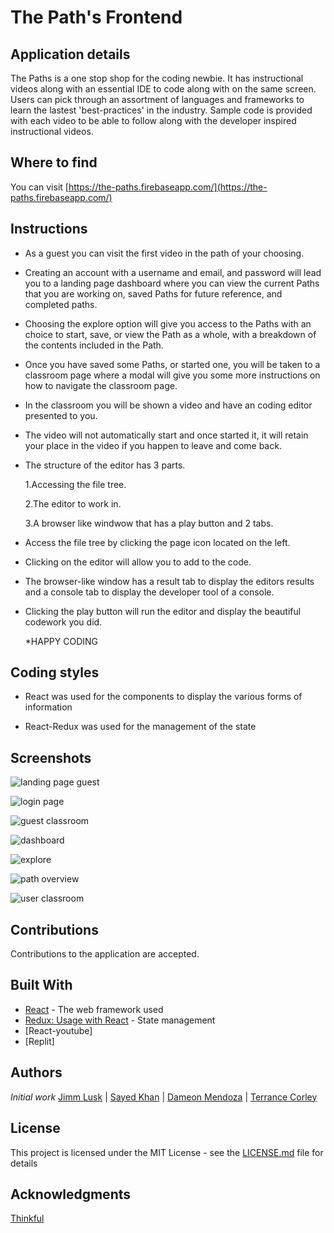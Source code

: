 # The Path's Frontend

## Application details

  The Paths is a one stop shop for the coding newbie. It has instructional videos along with an essential IDE to code along with on the same screen. Users can pick through an assortment of languages and frameworks to learn the lastest 'best-practices' in the industry. Sample code is provided with each video to be able to follow along with the developer inspired instructional videos.


## Where to find

You can visit  [https://the-paths.firebaseapp.com/](https://the-paths.firebaseapp.com/)

## Instructions

- As a guest you can visit the first video in the path of your choosing.

- Creating an account with a username and email, and password will lead you to a landing page dashboard where you can view the current Paths that you are working on, saved Paths for future reference, and completed paths.

- Choosing the explore option will give you access to the Paths with an choice to start, save, or view the Path as a whole, with a breakdown of the contents included in the Path. 

- Once you have saved some Paths, or started one, you will be taken to a classroom page where a modal will give you some more instructions on how to navigate the classroom page. 

- In the classroom you will be shown a video and have an coding editor presented to you.

- The video will not automatically start and once started it, it will retain your place in the video if you happen to leave and come back.

- The structure of the editor has 3 parts.

   1.Accessing the file tree.

   2.The editor to work in. 

   3.A browser like windwow that has a play button and 2 tabs. 

- Access the file tree by clicking the page icon located on the left. 

- Clicking on the editor will allow you to add to the code.

- The browser-like window has a result tab to display the editors results and a console tab to display the developer tool of a console. 

- Clicking the play button will run the editor and display the beautiful codework you did. 

  *HAPPY CODING
## Coding styles

- React was used for the components to display the various forms of information

- React-Redux was used for the management of the state

## Screenshots
![landing page guest](https://res-console.cloudinary.com/thepaths/thumbnails/v1/image/upload/v1533250065/c2l0ZV9zY3JlZW5zaG90cy9sYW5kaW5nLXBnLWd1ZXN0/grid)  

![login page](https://res-console.cloudinary.com/thepaths/thumbnails/v1/image/upload/v1533250057/c2l0ZV9zY3JlZW5zaG90cy9sb2dpbi1wZw==/grid)  

![guest classroom](https://res-console.cloudinary.com/thepaths/thumbnails/v1/image/upload/v1533250065/c2l0ZV9zY3JlZW5zaG90cy9ndWVzdC1jbGFzc3Jvb20=/grid)  

![dashboard](https://res-console.cloudinary.com/thepaths/thumbnails/v1/image/upload/v1533250057/c2l0ZV9zY3JlZW5zaG90cy9kYXNoYm9hcmQ=/grid)  

![explore](https://res-console.cloudinary.com/thepaths/thumbnails/v1/image/upload/v1533250065/c2l0ZV9zY3JlZW5zaG90cy9leHBsb3JlLXBn/grid)  

![path overview](https://res-console.cloudinary.com/thepaths/thumbnails/v1/image/upload/v1533250064/c2l0ZV9zY3JlZW5zaG90cy9wYXRoLW92ZXJ2aWV3/grid)  

![user classroom](https://res-console.cloudinary.com/thepaths/thumbnails/v1/image/upload/v1533250065/c2l0ZV9zY3JlZW5zaG90cy91c2VyLWNsYXNzcm9vbQ==/grid)  

## Contributions

Contributions to the application are accepted. 

## Built With

- [React](https://github.com/gitname/react-gh-pages) - The web framework used
- [Redux: Usage with React](https://redux.js.org/basics/usage-with-react) - State management
- [React-youtube]
- [Replit]

## Authors

 *Initial work* 
[Jimm Lusk](https://github.com/jimmlusk) | [Sayed Khan](https://github.com/arsalonk) | [Dameon Mendoza](https://github.com/Dameon1) | [Terrance Corley](https://terrancecorley.com)

## License

This project is licensed under the MIT License - see the [LICENSE.md](LICENSE.md) file for details

## Acknowledgments

[Thinkful](https://www.thinkful.com/)